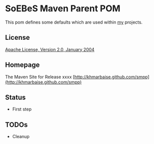 SoEBeS Maven Parent POM
=======================

This pom defines some defaults which are used within [my](http://www.soebes.com) projects.

License
-------
[Apache License, Version 2.0, January 2004](http://www.apache.org/licenses/)

Homepage
--------

The Maven Site for Release xxxx [http://khmarbaise.github.com/smpp](http://khmarbaise.github.com/smpp)

Status
------
- First step

TODOs
-----
- Cleanup

